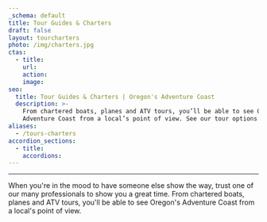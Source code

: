 ```yaml
---
_schema: default
title: Tour Guides & Charters
draft: false
layout: tourcharters
photo: /img/charters.jpg
ctas:
  - title:
    url:
    action:
    image:
seo:
  title: Tour Guides & Charters | Oregon's Adventure Coast
  description: >-
    From chartered boats, planes and ATV tours, you’ll be able to see Oregon’s
    Adventure Coast from a local’s point of view. See our tour options.
aliases:
  - /tours-charters
accordion_sections:
  - title:
    accordions:
---
```

---

When you're in the mood to have someone else show the way, trust one of our many professionals to show you a great time. From chartered boats, planes and ATV tours, you'll be able to see Oregon's Adventure Coast from a local's point of view.